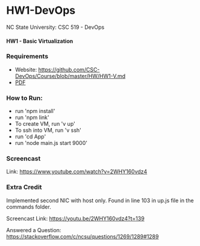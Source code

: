 # HW1-DevOps

NC State University: CSC 519 - DevOps

#### HW1 - Basic Virtualization

### Requirements
- Website: https://github.com/CSC-DevOps/Course/blob/master/HW/HW1-V.md
- [PDF](HW1_requirements.pdf)

### How to Run:
- run 'npm install'
- run 'npm link'
- To create VM, run 'v up'
- To ssh into VM, run 'v ssh'
- run 'cd App'
- run 'node main.js start 9000'

### Screencast

Link: https://www.youtube.com/watch?v=2WHY160vdz4

### Extra Credit

Implemented second NIC with host only. Found in line 103 in up.js file in the commands folder. 

Screencast Link: https://youtu.be/2WHY160vdz4?t=139

Answered a Question: https://stackoverflow.com/c/ncsu/questions/1269/1289#1289
